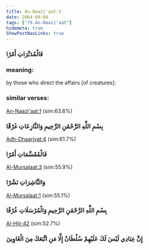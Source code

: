 ```yaml
---
title: An-Naazi'aat:5
date: 2004-09-04
tags: ["79.An-Naazi'aat"]
hidemeta: true 
ShowPostNavLinks: true 
---
```

### فَالْمُدَبِّرَاتِ أَمْرًا
### meaning: 
by those who direct the affairs [of creatures]:
### similar verses: 

[An-Naazi'aat:1](/79/1) (sim:63.6%)

### بِسْمِ اللَّهِ الرَّحْمَٰنِ الرَّحِيمِ وَالنَّازِعَاتِ غَرْقًا

[Adh-Dhaariyat:4](/51/4) (sim:61.7%)

### فَالْمُقَسِّمَاتِ أَمْرًا

[Al-Mursalaat:3](/77/3) (sim:55.9%)

### وَالنَّاشِرَاتِ نَشْرًا

[Al-Mursalaat:1](/77/1) (sim:55.1%)

### بِسْمِ اللَّهِ الرَّحْمَٰنِ الرَّحِيمِ وَالْمُرْسَلَاتِ عُرْفًا

[Al-Hijr:42](/15/42) (sim:52.7%)

### إِنَّ عِبَادِي لَيْسَ لَكَ عَلَيْهِمْ سُلْطَانٌ إِلَّا مَنِ اتَّبَعَكَ مِنَ الْغَاوِينَ
